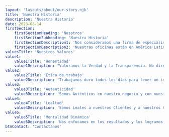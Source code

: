 ```yaml
---
layout: 'layouts/about/our-story.njk'
title: 'Nuestra Historia'
description: 'Nuestra Historia'
date: 2023-08-14
firstSection:
	firstSectionHeading: 'Nosotros'
	firstSectionSubheading: 'Nuestra Historia'
	firstSectionDescription1: 'Nos consideramos una firma de especialistas; por lo tanto, nos aseguramos de que las empresas que confían en nosotros para sus necesidades de personal se sientan seguras con sus inversiones.'
	firstSectionDescription2: 'Nuestras oficinas están en América Latina. Nuestra ubicación nos permite ofrecer el mejor talento en la región de LATAM que puede hablar su idioma, comprender su cultura y trabajar en su zona horaria a un precio muy competitivo.'
valuesTitle: 'Nuestros Valores'
value1:
	value1Title: 'Honestidad' 
	value1Description: "Valoramos la Verdad y la Transparencia. No diremos algo que no somos ni prometeremos algo que no podamos cumplir."
value2:
	value2Title: 'Ética de trabajo'
	value2Description: 'Trabajamos duro todos los días para tener un impacto positivo en nuestra organización y nuestros clientes. Somos constructores de sueños y el trabajo duro es la única forma de hacerlos realidad.'
value3:
	value3Title: 'Autenticidad'
	value3Description: 'Somos Auténticos en nuestro negocio y con nuestro enfoque para hacer las cosas.'
value4:
	value4Title: 'Lealtad'
	value4Description: 'Somos Leales a nuestros Clientes y a nuestros Colegas.'
value5:
	value5Title: 'Mentalidad Dinámica'
	value5Description: 'Nos enfocamos en los resultados y los logramos sin importar qué.'
btnContact: 'Contáctanos'
---
```

